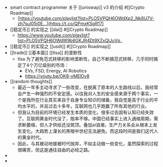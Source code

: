- smart contract programmer 关于 [[uniswap]] v3 的介绍 #[[Crypto Roadmap]]
	- [https://youtube.com/playlist?list=PLO5VPQH6OWdXp2_Nk8U7V-zh7suI05i0E…](https://t.co/QPmxKSgR17)
- [[稳定币]] 的实现之 [[dai]] #[[Crypto Roadmap]]
	- https://www.youtube.com/playlist?list=PLO5VPQH6OWdW9b6GKJR4Dt9XZxQlJuVp_
- [[稳定币]] 的实现之 [[usdt]] #[[Crypto Roadmap]]
- [[trade]] [[基本面]] [[tlsa]] 的垄断性
	- tlsa 为了避免范式转移的影响垄断性，自己不断搞范式转移，几乎同时搞定了4个万亿级别的市场：
		- EVs, FSD, Energy, AI Robotics
		- https://youtu.be/OK8-yMElDv8
- [[random thoughts]]
	- 最近一年多主动寻求了一些改变，在脱离了原本的人生路线以后，我经常会产生一种强烈的不安定感。以往我对人生的安全感来源于两个事实，一个是我所在行业其实来自于自身专业知识的储备，我自觉是高于行业的平均水平的，并且过去十多年，互联网也几乎跑赢了所有其他的行业。
	- 但我认为目前的环境已经发生本质的变化，很多过去固有认知已经失效了。互联网黄金时代没了，赔率不够。中国已经事实上进入通缩周期，需求断萎缩，但人才供给还没筑顶。叠加ai浪潮，生产力关系会从根本上发生变化。大趋势上漫长的黑暗中世纪无法避免。而这段时间是我们这代人的黄金时代。
	- 因此，与其被动地接被时代抛弃，不如主动做一些变化，虽然探索的过程很痛苦，但这是通往自由的必经之路。
-
-
